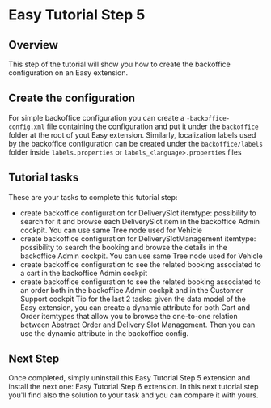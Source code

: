 # Easy Tutorial Step 5

## Overview
This step of the tutorial will show you how to create the backoffice configuration on an Easy extension.


## Create the configuration
For simple backoffice configuration you can create a `-backoffice-config.xml` file containing the configuration and put it under the `backoffice` folder at the root of yout Easy extension.
Similarly, localization labels used by the backoffice configuration can be created under the `backoffice/labels` folder inside `labels.properties` or `labels_<language>.properties` files

## Tutorial tasks
These are your tasks to complete this tutorial step:
- create backoffice configuration for DeliverySlot itemtype: possibility to search for it and browse each DeliverySlot item in the backoffice Admin cockpit. You can use same Tree node used for Vehicle
- create backoffice configuration for DeliverySlotManagement itemtype: possibility to search the booking and browse the details in the backoffice Admin cockpit. You can use same Tree node used for Vehicle
- create backoffice configuration to see the related booking associated to a cart in the backoffice Admin cockpit
- create backoffice configuration to see the related booking associated to an order both in the backoffice Admin cockpit and in the Customer Support cockpit
Tip for the last 2 tasks: given the data model of the Easy extension, you can create a dynamic attribute for both Cart and Order itemtypes that allow you to browse the one-to-one relation between Abstract Order and Delivery Slot Management. Then you can use the dynamic attribute in the backoffice config.

## Next Step
Once completed, simply uninstall this Easy Tutorial Step 5 extension and install the next one: Easy Tutorial Step 6 extension. In this next tutorial step you'll find also the solution to your task and you can compare it with yours.